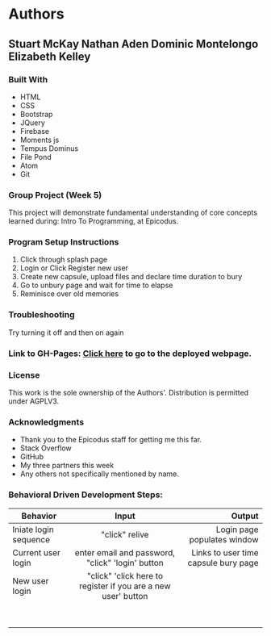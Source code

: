 # Authors
## **Stuart McKay** **Nathan Aden** **Dominic Montelongo** **Elizabeth Kelley**

### Built With
* HTML
* CSS
* Bootstrap
* JQuery
* Firebase
* Moments js
* Tempus Dominus
* File Pond
* Atom
* Git

### Group Project (Week 5)
This project will demonstrate fundamental understanding of core concepts learned during: Intro To Programming, at Epicodus.

### Program Setup Instructions
1. Click through splash page
2. Login or Click Register new user
3. Create new capsule, upload files and declare time duration to bury
4. Go to unbury page and wait for time to elapse
5. Reminisce over old memories


### Troubleshooting
Try turning it off and then on again

### Link to GH-Pages: [Click here](https://mcstuart.github.io/virtual-time-capsule/) to go to the deployed webpage.

### License
This work is the sole ownership of the Authors'. Distribution is permitted under AGPLV3.

### Acknowledgments
* Thank you to the Epicodus staff for getting me this far.
* Stack Overflow
* GitHub
* My three partners this week
* Any others not specifically mentioned by name.

### Behavioral Driven Development Steps:
| Behavior | Input | Output |
| ------------- |:-------------:| -----:|
| Iniate login sequence |"click" relive | Login page populates window|
| Current user login|enter email and password, "click" 'login' button |Links to user time capsule bury page |
| New user login|"click" 'click here to register if you are a new user' button | |
| | | |
| | | |
| | | |
| | | |
| | | |
| | | |
| | | |
| | | |
